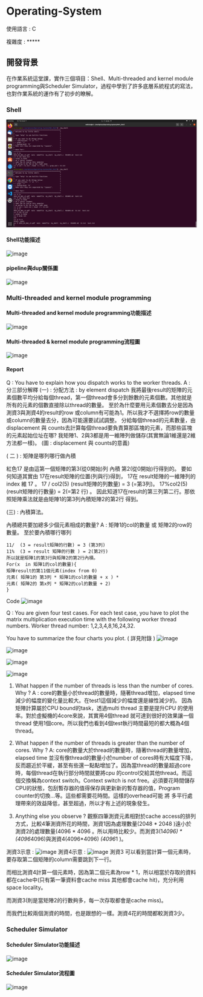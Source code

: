 # Operating-System

使用語言 : C 

複雜度 : *****

## 開發背景

在作業系統這堂課，實作三個項目：Shell、Multi-threaded and kernel module programming與Scheduler Simulator，過程中學到了許多底層系統程式的寫法，也對作業系統的運作有了初步的瞭解。

### Shell
![Alt text](<Screenshot from 2023-09-17 00-08-34.png>)
#### Shell功能描述
![image](https://user-images.githubusercontent.com/90430653/221482731-92cd492a-0948-4e7a-9d91-e2a2bcece4f8.png)

#### pipeline與dup關係圖
![image](https://user-images.githubusercontent.com/90430653/221482824-d1df599c-c4d2-4c65-a70c-9f70df878141.png)

### Multi-threaded and kernel module programming
#### Multi-threaded and kernel module programming功能描述
![image](https://user-images.githubusercontent.com/90430653/221483226-828b39db-6ccb-4e72-b2e4-fc2a6f5e3b2c.png)

#### Multi-threaded & kernel module programming流程圖
![image](https://user-images.githubusercontent.com/90430653/221483029-a5699aa1-f677-4f78-b558-033f8f33812e.png)

#### Report
Q : You have to explain how you dispatch works to the worker threads.
A : 分三部分解釋
(一) : 分配方法 : by element dispatch
    我將最後result的矩陣的元素個數平均分給每個thread，第一個thread會多分到餘數的元素個數。其他就是所有的元素的個數直接除以thread的數量。
    至於為什麼要用元素個數去分是因為測資3與測資4的result的row 或column有可能為1。所以我才不選擇將row的數量或column的數量去分，因為可能還要試試調整。
分給每個thread的元素數量，由displacement 與 counts去計算每個thread要負責算那區塊的元素，而那些區塊的元素起始位址在哪? 我矩陣1、2與3都是用一維陣列做儲存(其實無論1維還是2維方法都一樣)。
(圖 : displacement 與 counts的意義)
 
( 二 ) : 矩陣是哪列哪行做內積
 
紅色17 是由這第一個矩陣的第3(從0開始)列 內積 第2(從0開始)行得到的。
要如何知道其實由 17在result矩陣的位置(列與行)得到， 17在 result矩陣的一維陣列的index 維 17 。 
17 / col2(5) (result矩陣的列數量) = 3 (=第3列)。
17%col2(5)(result矩陣的行數量) = 2(=第2 行) 。
因此知道17在result的第三列第二行。那依照矩陣乘法就是由矩陣1的第3列內積矩陣2的第2行 得到。

(三) : 內積算法。
 
內積總共要加總多少個元素相成的數量?  A : 矩陣1的col的數量 或 矩陣2的row的數量。
至於要內積哪行哪列 
```
11/  (3 = result矩陣的行數) = 3 (第3列)
11%  (3 = result 矩陣的行數 ) = 2(第2行)
所以就是矩陣1的第3行與矩陣2的第2行內積。
For(x  in 矩陣1的col的數量){
矩陣result的第11個元素(index from 0)
元素( 矩陣1的 第3列 * 矩陣1的col的數量 + x ) *
元素( 矩陣2的 第x列 * 矩陣2的col的數量 + 2) 
}
```
Code 
 ![image](https://github.com/weihsinyeh/Operating-System/assets/90430653/7adc938c-4bff-470a-b095-ea3ccf6e5c08)
 
Q : You are given four test cases. For each test case, you have to plot the matrix multiplication execution time with the following worker thread numbers. Worker thread number: 1,2,3,4,8,16,24,32. 

You have to summarize the four charts you plot. ( 詳見附錄 )
![image](https://github.com/weihsinyeh/Operating-System/assets/90430653/7b5a4e6e-d2c8-4408-b4f3-414437096f45)

![image](https://github.com/weihsinyeh/Operating-System/assets/90430653/38e5d67d-b4f9-48f2-8a3c-a10037055168)

![image](https://github.com/weihsinyeh/Operating-System/assets/90430653/0725fdab-1734-4d8f-9481-51e53f2e13d3)

![image](https://github.com/weihsinyeh/Operating-System/assets/90430653/44497daf-9399-48f0-947c-ac2e9f086ebb)

1. What happen if the number of threads is less than the number of cores. Why ? 
A : 
   core的數量小於thread的數量時，隨著thread增加，elapsed time減少的幅度的變化量比較大。在test1這個減少的幅度還是線性減少的。
因為矩陣計算屬於CPU bound的task，透過multi thread 主要是提升CPU 的使用率。對於虛擬機的4core來說，其實用4個thread 就可達到很好的效果讓一個thread 使用1個core。所以我們也看到4個test執行時間最短的都大概為4個thread。

2. What happen if the number of threads is greater than the number of cores. Why ? 
A:  core的數量大於thread的數量時，隨著thread的數量增加，elapsed time 並沒有像thread的數量小於number of cores時有大幅度下降，反而趨近於平緩，甚至有些還一點點增加了。因為當thread的數量超過core時，每個thread在執行部分時間就要將cpu 的control交給其他thread。而這個交換稱為context switch。Context switch is not free。必須要花時間儲存CPU的狀態，包刮暫存器的值得保存與更新新的暫存器的值，Program counter的切換...等。這些都需要花時間。這樣的overhead可能 將 多平行處理帶來的效益降低，甚至超過，所以才有上述的現象發生。


3.  Anything else you observe ?
觀察四筆測資元素相對於cache access的排列方式，比較4筆測資所花的時間，測資1因為處理數量(2048 * 2048 )遠小於 測資2的處理數量(4096 * 4096 。所以用時比較少。而測資3(1*4096) * (4096*4096)與測資4(4096*4096) *(4096*1 )。

測資3示意 :
![image](https://github.com/weihsinyeh/Operating-System/assets/90430653/e4afd4bb-ee49-4aad-b76d-09864e906e25)
測資4示意 :
![image](https://github.com/weihsinyeh/Operating-System/assets/90430653/9b1387d9-68ec-44b3-be15-0b2b95d8de18)
測資3 可以看到當計算一個元素時，要存取第二個矩陣的column需要跳到下一行。

而相比測資4計算一個元素時，因為第二個元素為row * 1，所以相當於存取的資料都在cache中(只有第一筆資料會cache miss 其他都會cache hit)，充分利用 space locality。

而測資3(則是當矩陣2的行數夠多，每一次存取都會是cache miss)。

而我們比較兩個測資的時間，也是跟想的一樣。測資4花的時間都較測資3少。



### Scheduler Simulator
#### Scheduler Simulator功能描述
![image](https://user-images.githubusercontent.com/90430653/221483300-d673ce80-1b04-4db1-8678-6d663e60f9f9.png)

#### Scheduler Simulator流程圖
![image](https://user-images.githubusercontent.com/90430653/221483352-0adfc013-fde6-4a3a-8639-72b0d9367619.png)
